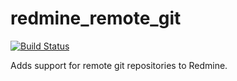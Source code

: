 # redmine_remote_git
[![Build Status](https://travis-ci.org/gordev/redmine_remote_git.svg?branch=master)](https://travis-ci.org/gordev/redmine_remote_git)

Adds support for remote git repositories to Redmine.
